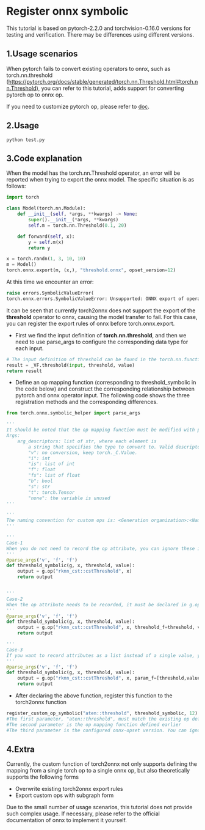 # Register onnx symbolic

This tutorial is based on pytorch-2.2.0 and torchvision-0.16.0 versions for testing and verification. There may be differences using different versions.



## 1.Usage scenarios

When pytorch fails to convert existing operators to onnx, such as torch.nn.threshold (https://pytorch.org/docs/stable/generated/torch.nn.Threshold.html#torch.nn.Threshold), you can refer to this tutorial, adds support for converting pytorch op to onnx op.

If you need to customize pytorch op, please refer to [doc](../register_pytorch_op/README_EN.md).



## 2.Usage

```
python test.py
```



## 3.Code explanation

When the model has the torch.nn.Threshold operator, an error will be reported when trying to export the onnx model. The specific situation is as follows:

```python
import torch

class Model(torch.nn.Module):
    def __init__(self, *args, **kwargs) -> None:
        super().__init__(*args, **kwargs)
        self.m = torch.nn.Threshold(0.1, 20)

    def forward(self, x):
        y = self.m(x)
        return y

x = torch.randn(1, 3, 10, 10)
m = Model()
torch.onnx.export(m, (x,), "threshold.onnx", opset_version=12)
```

At this time we encounter an error:

```python
raise errors.SymbolicValueError(
torch.onnx.errors.SymbolicValueError: Unsupported: ONNX export of operator threshold, non-zero threshold. Please feel free to request support or submit a pull request on PyTorch GitHub: https://github.com/pytorch/pytorch/issues 
```



It can be seen that currently torch2onnx does not support the export of the **threshold** operator to onnx, causing the model transfer to fail. For this case, you can register the export rules of onnx before torch.onnx.export.

- First we find the input definition of **torch.nn.threshold**, and then we need to use parse_args to configure the corresponding data type for each input.

```python
# The input definition of threshold can be found in the torch.nn.functional.py 
result = _VF.threshold(input, threshold, value)
return result
```

- Define an op mapping function (corresponding to threshold_symbolic in the code below) and construct the corresponding relationship between pytorch and onnx operator input. The following code shows the three registration methods and the corresponding differences.

```python
from torch.onnx.symbolic_helper import parse_args

'''
It should be noted that the op mapping function must be modified with parse_args to modify each input data type. According to the torch code, it has the following definition:
Args:
    arg_descriptors: list of str, where each element is
        a string that specifies the type to convert to. Valid descriptors:
        "v": no conversion, keep torch._C.Value.
        "i": int
        "is": list of int
        "f": float
        "fs": list of float
        "b": bool
        "s": str
        "t": torch.Tensor
        "none": the variable is unused
'''

'''
The naming convention for custom ops is: <Generation organization>:<Name of custom op>, for example, the following example is rknn_cst::cst_threshold
'''

'''
Case-1
When you do not need to record the op attribute, you can ignore these inputs and only record the tensor input in the g.op function.
'''
@parse_args('v', 'f', 'f')
def threshold_symbolic(g, x, threshold, value):
    output = g.op("rknn_cst::cstThreshold", x)
    return output


'''
Case-2
When the op attribute needs to be recorded, it must be declared in g.op. The declaration method is to add the parameter keyword. Please note that the data type needs to be declared with _{type} at the end of the parameter keyword. Since each parameter is a floating point type , so the data type declaration of _f is added at the end
'''
@parse_args('v', 'f', 'f')
def threshold_symbolic(g, x, threshold, value):
    output = g.op("rknn_cst::cstThreshold", x, threshold_f=threshold, value_f=value)
    return output

'''
Case-3
If you want to record attributes as a list instead of a single value, you can use the following method
'''
@parse_args('v', 'f', 'f')
def threshold_symbolic(g, x, threshold, value):
	output = g.op("rknn_cst::cstThreshold", x, param_f=[threshold,value]) 
	return output
```

- After declaring the above function, register this function to the torch2onnx function

```python
register_custom_op_symbolic("aten::threshold", threshold_symbolic, 12)
#The first parameter, "aten::threshold", must match the existing op definition of pytorch and cannot be changed at will.
#The second parameter is the op mapping function defined earlier
#The third parameter is the configured onnx-opset version. You can ignore it for now. Just fill in the commonly used opset version.
```



## 4.Extra

Currently, the custom function of torch2onnx not only supports defining the mapping from a single torch op to a single onnx op, but also theoretically supports the following forms

- Overwrite existing torch2onnx export rules
- Export custom ops with subgraph form

Due to the small number of usage scenarios, this tutorial does not provide such complex usage. If necessary, please refer to the official documentation of onnx to implement it yourself.



